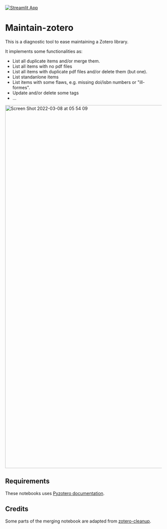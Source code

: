 [![Streamlit App](https://static.streamlit.io/badges/streamlit_badge_black_white.svg)](https://share.streamlit.io/chraibi/maintain-zotero/main/app.py)

# Maintain-zotero

This is a diagnostic tool to ease maintaining a Zotero library. 

It implements some functionalities as: 

- List all duplicate items and/or merge them.
- List all items with no pdf files
- List all items with duplicate pdf files and/or delete them (but one).
- List standanlone items 
- List items with some flaws, e.g. missing doi/isbn numbers or "ill-formes".
- Update and/or delete some tags
- ...

<img width="1164" alt="Screen Shot 2022-03-08 at 05 54 09" src="https://user-images.githubusercontent.com/5772973/157168705-67b5f83e-2a93-4591-a08b-cf962764c31a.png">




## Requirements

These notebooks uses [Pyzotero documentation](https://pyzotero.readthedocs.io/en/latest/).


## Credits

Some parts of the merging notebook are adapted from [zotero-cleanup](https://github.com/christianbrodbeck/zotero-cleanup).
